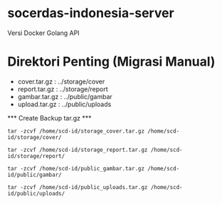 # socerdas-indonesia-server
 Versi Docker Golang API

# Direktori Penting (Migrasi Manual)
+ cover.tar.gz  :   ../storage/cover
+ report.tar.gz :   ../storage/report
+ gambar.tar.gz :   ../public/gambar
+ upload.tar.gz :   ../public/uploads

*** Create Backup tar.gz ***
```
tar -zcvf /home/scd-id/storage_cover.tar.gz /home/scd-id/storage/cover/
```
```
tar -zcvf /home/scd-id/storage_report.tar.gz /home/scd-id/storage/report/
```
```
tar -zcvf /home/scd-id/public_gambar.tar.gz /home/scd-id/public/gambar/
```
```
tar -zcvf /home/scd-id/public_uploads.tar.gz /home/scd-id/public/uploads/
```